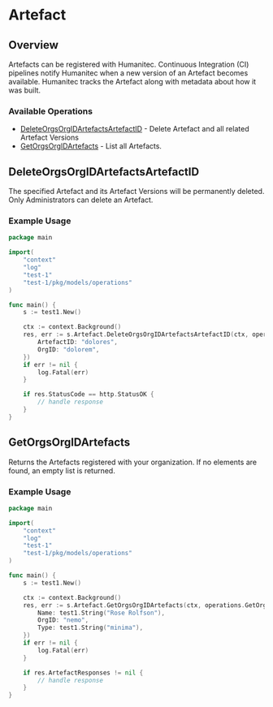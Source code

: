 # Artefact

## Overview

Artefacts can be registered with Humanitec. Continuous Integration (CI) pipelines notify Humanitec when a new version of an Artefact becomes available. Humanitec tracks the Artefact along with metadata about how it was built.
<SchemaDefinition schemaRef="#/components/schemas/ArtefactRequest" />


### Available Operations

* [DeleteOrgsOrgIDArtefactsArtefactID](#deleteorgsorgidartefactsartefactid) - Delete Artefact and all related Artefact Versions
* [GetOrgsOrgIDArtefacts](#getorgsorgidartefacts) - List all Artefacts.

## DeleteOrgsOrgIDArtefactsArtefactID

The specified Artefact and its Artefact Versions will be permanently deleted. Only Administrators can delete an Artefact.

### Example Usage

```go
package main

import(
	"context"
	"log"
	"test-1"
	"test-1/pkg/models/operations"
)

func main() {
    s := test1.New()

    ctx := context.Background()
    res, err := s.Artefact.DeleteOrgsOrgIDArtefactsArtefactID(ctx, operations.DeleteOrgsOrgIDArtefactsArtefactIDRequest{
        ArtefactID: "dolores",
        OrgID: "dolorem",
    })
    if err != nil {
        log.Fatal(err)
    }

    if res.StatusCode == http.StatusOK {
        // handle response
    }
}
```

## GetOrgsOrgIDArtefacts

Returns the Artefacts registered with your organization. If no elements are found, an empty list is returned.

### Example Usage

```go
package main

import(
	"context"
	"log"
	"test-1"
	"test-1/pkg/models/operations"
)

func main() {
    s := test1.New()

    ctx := context.Background()
    res, err := s.Artefact.GetOrgsOrgIDArtefacts(ctx, operations.GetOrgsOrgIDArtefactsRequest{
        Name: test1.String("Rose Rolfson"),
        OrgID: "nemo",
        Type: test1.String("minima"),
    })
    if err != nil {
        log.Fatal(err)
    }

    if res.ArtefactResponses != nil {
        // handle response
    }
}
```
